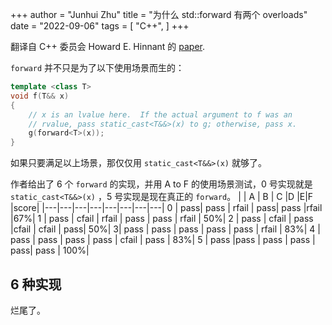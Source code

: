 +++
author = "Junhui Zhu"
title = "为什么 std::forward 有两个 overloads"
date = "2022-09-06"
tags = [
    "C++",
]
+++

翻译自 C++ 委员会 Howard E. Hinnant 的 [paper](https://www.open-std.org/jtc1/sc22/wg21/docs/papers/2009/n2951.html).

<!--more-->

`forward` 并不只是为了以下使用场景而生的：

```C++
template <class T>
void f(T&& x)
{
    // x is an lvalue here.  If the actual argument to f was an
    // rvalue, pass static_cast<T&&>(x) to g; otherwise, pass x.
    g(forward<T>(x));
}
```

如果只要满足以上场景，那仅仅用 `static_cast<T&&>(x)` 就够了。

作者给出了 6 个 `forward` 的实现，并用 A to F 的使用场景测试，0 号实现就是 `static_cast<T&&>(x)` ，5 号实现是现在真正的 `forward`。
|   | A  | B | C |D |E|F |score|
|---|---|---|---|---|---|---|---|
0	| pass| 	 pass |	 rfail 	| pass| 	 pass 	 |rfail 	|67%|
1	| pass 	| cfail 	| rfail |	 pass 	| pass 	| rfail |	50%|
2	| pass 	| cfail |	 pass 	 |cfail |	 cfail 	| pass| 	50%|
3|	 pass 	| pass 	| pass 	| pass |	 pass |	 rfail |	83%|
4	| pass 	| pass 	| pass |	 pass 	| cfail |	 pass |	83%|
5	| pass 	 |pass 	| pass |	 pass 	| pass| 	 pass |	100%|

## 6 种实现

烂尾了。